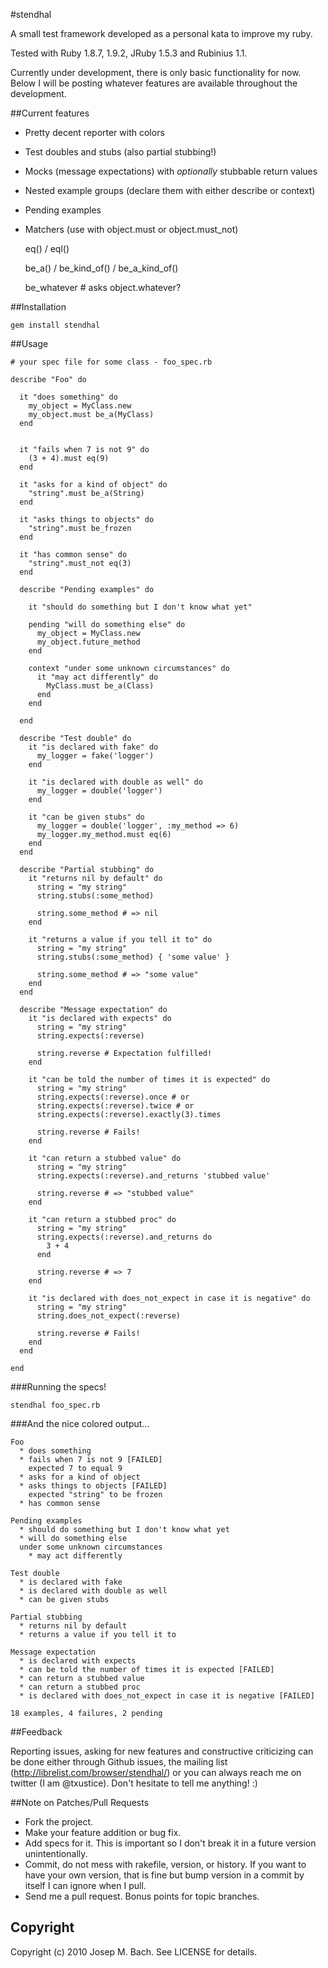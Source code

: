 #stendhal

A small test framework developed as a personal kata to improve my ruby.

Tested with Ruby 1.8.7, 1.9.2, JRuby 1.5.3 and Rubinius 1.1.

Currently under development, there is only basic functionality for now.
Below I will be posting whatever features are available throughout the
development.

##Current features

* Pretty decent reporter with colors
* Test doubles and stubs (also partial stubbing!)
* Mocks (message expectations) with _optionally_ stubbable return values
* Nested example groups (declare them with either describe or context)
* Pending examples
* Matchers (use with object.must or object.must_not)

    eq() / eql()

    be_a() / be_kind_of() / be_a_kind_of()

    be_whatever # asks object.whatever?


##Installation

    gem install stendhal

##Usage

    # your spec file for some class - foo_spec.rb

    describe "Foo" do

      it "does something" do
        my_object = MyClass.new
        my_object.must be_a(MyClass) 
      end

      
      it "fails when 7 is not 9" do
        (3 + 4).must eq(9)
      end

      it "asks for a kind of object" do
        "string".must be_a(String)
      end

      it "asks things to objects" do
        "string".must be_frozen
      end

      it "has common sense" do
        "string".must_not eq(3)
      end

      describe "Pending examples" do

        it "should do something but I don't know what yet"

        pending "will do something else" do
          my_object = MyClass.new
          my_object.future_method
        end

        context "under some unknown circumstances" do
          it "may act differently" do
            MyClass.must be_a(Class)
          end
        end

      end

      describe "Test double" do
        it "is declared with fake" do
          my_logger = fake('logger')
        end

        it "is declared with double as well" do
          my_logger = double('logger')
        end

        it "can be given stubs" do
          my_logger = double('logger', :my_method => 6)
          my_logger.my_method.must eq(6)
        end
      end

      describe "Partial stubbing" do
        it "returns nil by default" do
          string = "my string"
          string.stubs(:some_method)

          string.some_method # => nil
        end

        it "returns a value if you tell it to" do
          string = "my string"
          string.stubs(:some_method) { 'some value' }

          string.some_method # => "some value"
        end
      end

      describe "Message expectation" do
        it "is declared with expects" do
          string = "my string"
          string.expects(:reverse)

          string.reverse # Expectation fulfilled!
        end

        it "can be told the number of times it is expected" do
          string = "my string"
          string.expects(:reverse).once # or
          string.expects(:reverse).twice # or
          string.expects(:reverse).exactly(3).times

          string.reverse # Fails!
        end

        it "can return a stubbed value" do
          string = "my string"
          string.expects(:reverse).and_returns 'stubbed value'

          string.reverse # => "stubbed value"
        end

        it "can return a stubbed proc" do
          string = "my string"
          string.expects(:reverse).and_returns do
            3 + 4
          end

          string.reverse # => 7
        end

        it "is declared with does_not_expect in case it is negative" do
          string = "my string"
          string.does_not_expect(:reverse)

          string.reverse # Fails!
        end
      end

    end

###Running the specs!

    stendhal foo_spec.rb

###And the nice colored output...

    Foo
      * does something
      * fails when 7 is not 9 [FAILED]
        expected 7 to equal 9
      * asks for a kind of object
      * asks things to objects [FAILED]
        expected "string" to be frozen
      * has common sense

    Pending examples
      * should do something but I don't know what yet
      * will do something else
      under some unknown circumstances
        * may act differently

    Test double
      * is declared with fake
      * is declared with double as well
      * can be given stubs
    
    Partial stubbing
      * returns nil by default
      * returns a value if you tell it to

    Message expectation
      * is declared with expects
      * can be told the number of times it is expected [FAILED]
      * can return a stubbed value
      * can return a stubbed proc
      * is declared with does_not_expect in case it is negative [FAILED]

    18 examples, 4 failures, 2 pending

##Feedback

Reporting issues, asking for new features and constructive criticizing can be
done either through Github issues, the mailing list
(http://librelist.com/browser/stendhal/) or you can always reach me on twitter
(I am @txustice). Don't hesitate to tell me anything! :)

##Note on Patches/Pull Requests
 
* Fork the project.
* Make your feature addition or bug fix.
* Add specs for it. This is important so I don't break it in a
  future version unintentionally.
* Commit, do not mess with rakefile, version, or history.
  If you want to have your own version, that is fine but bump version
  in a commit by itself I can ignore when I pull.
* Send me a pull request. Bonus points for topic branches.

## Copyright

Copyright (c) 2010 Josep M. Bach. See LICENSE for details.
